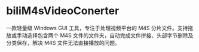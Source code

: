# biliM4sVideoConerter
一款轻量级 Windows GUI 工具，专注于处理视频平台的 M4S 分片文件。支持拖放或手动选择包含两个 M4S 文件的文件夹，自动完成文件拼接、头部字节删除及分类保存，解决 M4S 文件无法直接播放的问题。
